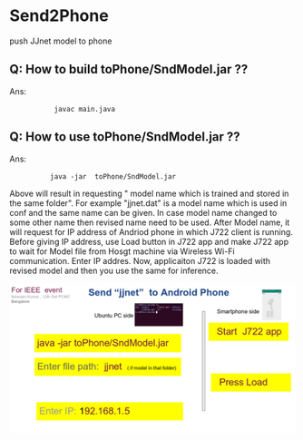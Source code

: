 # Send2Phone
push  JJnet model to phone

## Q: How to build toPhone/SndModel.jar ??

Ans: 

               javac main.java


##  Q: How to use toPhone/SndModel.jar ??

Ans:

              java -jar  toPhone/SndModel.jar
  
Above will result in requesting " model name which is trained and stored in the same folder".  For example "jjnet.dat" is a model name which is used in conf and the same name can be given. In case model name changed to some other name then revised name need to be used.  After Model name, it will request for IP address of  Andriod phone in which  J722 client is running.  Before giving IP address, use Load button in J722 app and make J722 app to wait for Model file from Hosgt machine via Wireless Wi-Fi communication.  Enter IP addres.  Now, applicaiton J722 is loaded with revised model and then you use the same for inference.


 
![GitHub Logo](https://github.com/DLinIoTedge/Send2Phone/blob/master/64.png)


